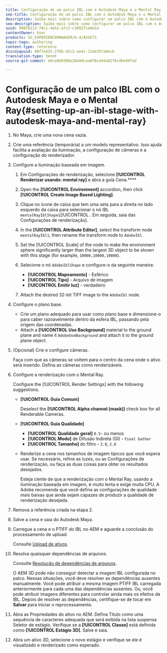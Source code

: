 ```yaml
---
title: Configuração de um palco IBL com o Autodesk Maya e o Mental Ray
seo-title: Configuração de um palco IBL com o Autodesk Maya e o Mental Ray
description: Saiba mais sobre como configurar um palco IBL com o Autodesk Maya e o Mental Ray.
seo-description: Saiba mais sobre como configurar um palco IBL com o Autodesk Maya e o Mental Ray.
uuid: 99878112-74c1-4a52-a7c2-c39927ce0e2a
contentOwner: User
products: SG_EXPERIENCEMANAGER/6.4/ASSETS
topic-tags: authoring
content-type: reference
discoiquuid: 00f7ed25-276b-42c2-ae4c-11de357a9ec6
translation-type: tm+mt
source-git-commit: e0ce860380a28a9dcaa6f8ce94ad278cdbe49fad

---
```



# Configuração de um palco IBL com o Autodesk Maya e o Mental Ray{#setting-up-an-ibl-stage-with-autodesk-maya-and-mental-ray}

1. No Maya, crie uma nova cena vazia.

1. Crie uma referência (temporária) a um modelo representativo. Isso ajuda facilita a avaliação da iluminação, a configuração de câmeras e a configuração do renderizador.
1. Configure a iluminação baseada em imagem.

   1. Em Configurações de renderização, selecione **[!UICONTROL Renderizar usando: mental ray]** e abra a guia Cena.****
   1. Open the **[!UICONTROL Environment]** accordion, then click **[!UICONTROL Create Image Based Lighting]**.
   1. Clique no ícone de caixa que tem uma seta para a direita no lado esquerdo da caixa para selecionar o nó IBL `mentalRayIblShape1`[!UICONTROL . Em seguida, saia das Configurações de renderização].
   1. In the **[!UICONTROL Attribute Editor]**, select the transform node `mentalRayIbl1`, then rename the transform node to `AdobeIbl`.

   1. Set the [!UICONTROL Scale] of the node to make the environment sphere significantly larger than the largest 3D object to be shown with this stage (for example, `10000,10000,10000`).
   1. Selecione o nó `AdobeIblShape` e configure-o da seguinte maneira:

      * **[!UICONTROL Mapeamento]** - Esférico
      * **[!UICONTROL Tipo]** - Arquivo de imagem
      * **[!UICONTROL Emitir luz]** - verdadeiro
   1. Attach the desired 32-bit TIFF image to the `AdobeIbl` node.


1. Configure o plano base.

   * Crie um plano adequado para usar como plano base e dimensione-o para caber razoavelmente dentro da esfera IBL, passando pela origem das coordenadas.
   * Attach a **[!UICONTROL Use Background]** material to the ground plane and name it `AdobeUseBackground` and attach it to the ground plane object.

1. (Opcional) Crie e configure câmeras.

   Faça com que as câmeras se voltem para o centro da cena onde o ativo será inserido. Defina as câmeras como renderizáveis.

1. Configure a renderização com o Mental Ray.

   Configure the [!UICONTROL Render Settings] with the following suggestions.

   * **[!UICONTROL Guia Comum]**

      Deselect the **[!UICONTROL Alpha channel (mask)]** check box for all Renderable Cameras.

   * **[!UICONTROL Guia Qualidade]**

      * **[!UICONTROL Qualidade geral]** `0.5`-   ou menos
      * **[!UICONTROL Modo]** de Difusão Indireta (GI) - `Final Gather`
      * **[!UICONTROL Tamanho]** do filtro - `2.0`, `2.0`
   * Renderize a cena nos tamanhos de imagem típicos que você espera usar. Se necessário, refine as luzes, ou as Configurações de renderização, ou faça as duas coisas para obter os resultados desejados.

      Esteja ciente de que a renderização com o Mental Ray, usando a iluminação baseada em imagem, é muito lenta e exige muita CPU. A Adobe recomenda que você defina as configurações de qualidade mais baixas que ainda sejam capazes de produzir a qualidade de renderização desejada.


1. Remova a referência criada na etapa 2.

1. Salve a cena e saia do Autodesk Maya.

1. Carregue a cena e o PTIFF do IBL no AEM e aguarde a conclusão do processamento de upload.

   Consulte [Upload de ativos](/help/assets/managing-assets-touch-ui.md#uploading-assets).

1. Resolva quaisquer dependências de arquivos.

   Consulte [Resolução de dependências de arquivos](/help/sites-classic-ui-authoring/classicui-upload-proc-3d-resolve-dependencies.md).

   O AEM 3D pode não conseguir detectar a imagem IBL configurada no palco. Nessas situações, você deve resolver as dependências ausentes manualmente. Você pode atribuir a mesma imagem PTIFF IBL carregada anteriormente para cada uma das dependências ausentes. Ou, você pode atribuir imagens diferentes para controlar ainda mais os efeitos da IBL. Depois de resolver as dependências, certifique-se de tocar em **Salvar** para iniciar o reprocessamento.

1. Abra as Propriedades do ativo no AEM. Defina Título como uma sequência de caracteres adequada que será exibida na lista suspensa Seletor de estágio. Verifique se a **[!UICONTROL Classe]** está definida como **[!UICONTROL Estágio 3D]**. Salve e saia.

1. Abra um ativo 3D, selecione o novo estágio e verifique se ele é visualizado e renderizado como esperado.

